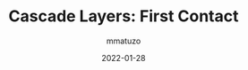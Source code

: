 ---
author: mmatuzo
date: 2022-01-28
tags:
  - css
  - cascade
target_url: https://www.matuzo.at/blog/2022/cascade-layers/
title: "Cascade Layers: First Contact"
---
